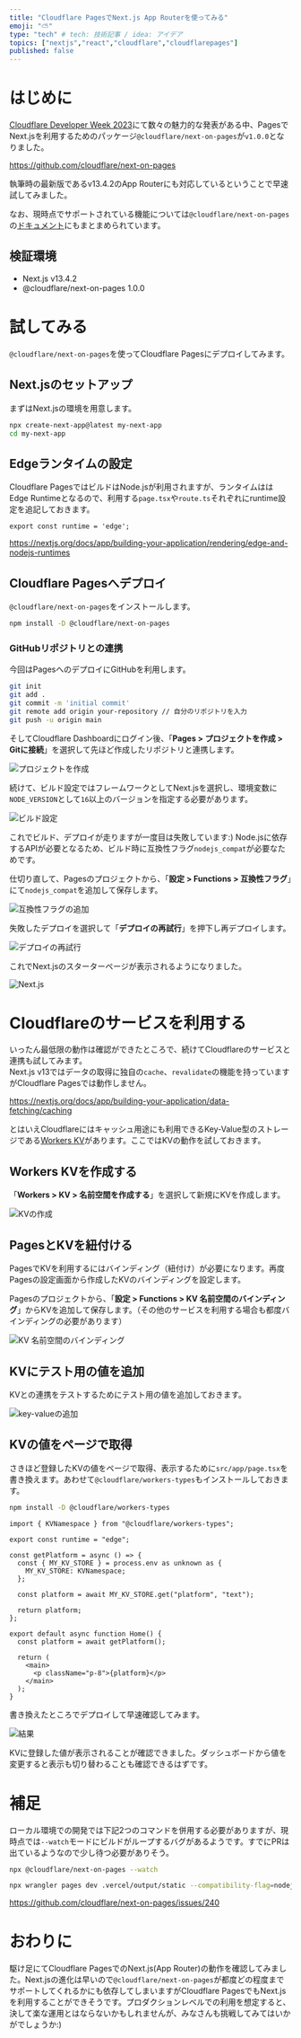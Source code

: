 ```yaml
---
title: "Cloudflare PagesでNext.js App Routerを使ってみる"
emoji: "⛅️"
type: "tech" # tech: 技術記事 / idea: アイデア
topics: ["nextjs","react","cloudflare","cloudflarepages"]
published: false
---
```


# はじめに

[Cloudflare Developer Week 2023](https://blog.cloudflare.com/tag/developer-week/)にて数々の魅力的な発表がある中、PagesでNext.jsを利用するためのパッケージ`@cloudflare/next-on-pages`が`v1.0.0`となりました。

https://github.com/cloudflare/next-on-pages

執筆時の最新版であるv13.4.2のApp Routerにも対応しているということで早速試してみました。

なお、現時点でサポートされている機能については`@cloudflare/next-on-pages`の[ドキュメント](https://github.com/cloudflare/next-on-pages/blob/main/docs/supported.md)にもまとまめられています。


## 検証環境

- Next.js v13.4.2
- @cloudflare/next-on-pages 1.0.0

# 試してみる

`@cloudflare/next-on-pages`を使ってCloudflare Pagesにデプロイしてみます。

## Next.jsのセットアップ

まずはNext.jsの環境を用意します。

```bash
npx create-next-app@latest my-next-app
cd my-next-app
```

## Edgeランタイムの設定

Cloudflare PagesではビルドはNode.jsが利用されますが、ランタイムははEdge Runtimeとなるので、利用する`page.tsx`や`route.ts`それぞれにruntime設定を追記しておきます。

```ts:src/app/page.tsx など
export const runtime = 'edge';
```

https://nextjs.org/docs/app/building-your-application/rendering/edge-and-nodejs-runtimes

## Cloudflare Pagesへデプロイ

`@cloudflare/next-on-pages`をインストールします。

```bash
npm install -D @cloudflare/next-on-pages
```

### GitHubリポジトリとの連携

今回はPagesへのデプロイにGitHubを利用します。

```bash
git init
git add .
git commit -m 'initial commit'
git remote add origin your-repository // 自分のリポジトリを入力
git push -u origin main
```

そしてCloudflare Dashboardにログイン後、「**Pages > プロジェクトを作成 > Gitに接続**」を選択して先ほど作成したリポジトリと連携します。

![プロジェクトを作成](/images/nextjs-on-pages/cloudflarepages-create-project.png)

続けて、ビルド設定ではフレームワークとしてNext.jsを選択し、環境変数に`NODE_VERSION`として`16`以上のバージョンを指定する必要があります。

![ビルド設定](/images/nextjs-on-pages/setup.png)

これでビルド、デプロイが走りますが一度目は失敗しています:)
Node.jsに依存するAPIが必要となるため、ビルド時に互換性フラグ`nodejs_compat`が必要なためです。

仕切り直して、Pagesのプロジェクトから、「**設定 > Functions > 互換性フラグ**」にて`nodejs_compat`を追加して保存します。

![互換性フラグの追加](/images/nextjs-on-pages/comat.png)

失敗したデプロイを選択して「**デプロイの再試行**」を押下し再デプロイします。

![デプロイの再試行](/images/nextjs-on-pages/redeploy.png)

これでNext.jsのスターターページが表示されるようになりました。

![Next.js](../images/nextjs-on-pages/nextjs.png)

# Cloudflareのサービスを利用する

いったん最低限の動作は確認ができたところで、続けてCloudflareのサービスと連携も試してみます。  
Next.js v13ではデータの取得に独自の`cache`、`revalidate`の機能を持っていますがCloudflare Pagesでは動作しません。

https://nextjs.org/docs/app/building-your-application/data-fetching/caching

とはいえCloudflareにはキャッシュ用途にも利用できるKey-Value型のストレージである[Workers KV](https://developers.cloudflare.com/workers/runtime-apis/kv/)があります。ここではKVの動作を試しておきます。

## Workers KVを作成する

「**Workers > KV > 名前空間を作成する**」を選択して新規にKVを作成します。

![KVの作成](/images/nextjs-on-pages/create-kv.png)

## PagesとKVを紐付ける

PagesでKVを利用するにはバインディング（紐付け）が必要になります。再度Pagesの設定画面から作成したKVのバインディングを設定します。

Pagesのプロジェクトから、「**設定 > Functions > KV 名前空間のバインディング**」からKVを追加して保存します。（その他のサービスを利用する場合も都度バインディングの必要があります）

![KV 名前空間のバインディング](/images/nextjs-on-pages/bindings.png)

## KVにテスト用の値を追加

KVとの連携をテストするためにテスト用の値を追加しておきます。

![key-valueの追加](/images/nextjs-on-pages/add-kv.png)

## KVの値をページで取得

さきほど登録したKVの値をページで取得、表示するために`src/app/page.tsx`を書き換えます。あわせて`@cloudflare/workers-types`もインストールしておきます。

```bash
npm install -D @cloudflare/workers-types
```

```ts:src/app/page.tsx
import { KVNamespace } from "@cloudflare/workers-types";

export const runtime = "edge";

const getPlatform = async () => {
  const { MY_KV_STORE } = process.env as unknown as {
    MY_KV_STORE: KVNamespace;
  };

  const platform = await MY_KV_STORE.get("platform", "text");

  return platform;
};

export default async function Home() {
  const platform = await getPlatform();

  return (
    <main>
      <p className="p-8">{platform}</p>
    </main>
  );
}
```

書き換えたところでデプロイして早速確認してみます。

![結果](/images/nextjs-on-pages/result.png)

KVに登録した値が表示されることが確認できました。ダッシュボードから値を変更すると表示も切り替わることも確認できるはずです。

# 補足

ローカル環境での開発では下記2つのコマンドを併用する必要がありますが、現時点では`--watch`モードにビルドがループするバグがあるようです。すでにPRは出ているようなので少し待つ必要がありそう。

```bash
npx @cloudflare/next-on-pages --watch
```

```bash
npx wrangler pages dev .vercel/output/static --compatibility-flag=nodejs_compat
```

https://github.com/cloudflare/next-on-pages/issues/240

# おわりに

駆け足にてCloudflare PagesでのNext.js(App Router)の動作を確認してみました。Next.jsの進化は早いので`@cloudflare/next-on-pages`が都度どの程度までサポートしてくれるかにも依存してしまいますがCloudflare PagesでもNext.jsを利用することができそうです。プロダクションレベルでの利用を想定すると、決して楽な運用とはならないかもしれませんが、みなさんも挑戦してみてはいかがでしょうか:)